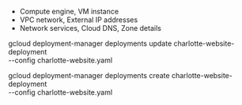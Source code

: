 * Compute engine, VM instance
* VPC network, External IP addresses
* Network services, Cloud DNS, Zone details

gcloud deployment-manager deployments update charlotte-website-deployment \
    --config charlotte-website.yaml

gcloud deployment-manager deployments create charlotte-website-deployment \
    --config charlotte-website.yaml
